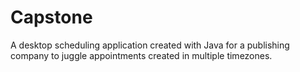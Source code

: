 # Capstone
A desktop scheduling application created with Java for a publishing company to juggle appointments created in multiple timezones. 
